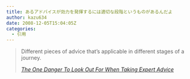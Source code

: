 ```yaml
---
title: あるアドバイスが効力を発揮するには適切な段階というものがあるんだよ
author: kazu634
date: 2008-12-05T15:04:05Z
categories:
  - 引用
---
```

<div class="section">
<blockquote title="The One Danger To Look Out For When Taking Expert Advice" cite="http://briankim.net/blog/2008/11/the-one-danger-to-look-out-for-when-taking-expert-advice/">
<p>
      Different pieces of advice that&#8217;s applicable in different stages of a journey.
</p>

<p>
<cite><a href="http://briankim.net/blog/2008/11/the-one-danger-to-look-out-for-when-taking-expert-advice/" onclick="__gaTracker('send', 'event', 'outbound-article', 'http://briankim.net/blog/2008/11/the-one-danger-to-look-out-for-when-taking-expert-advice/', 'The One Danger To Look Out For When Taking Expert Advice');" target="_blank">The One Danger To Look Out For When Taking Expert Advice</a></cite>
</p>
</blockquote>
</div>
